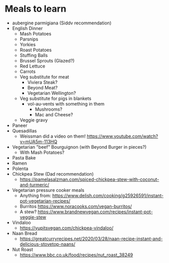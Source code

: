 # Meals to learn

* aubergine parmigiana (Siddv recommendation)
* English Dinner
  * Mash Potatoes
  * Parsnips
  * Yorkies
  * Roast Potatoes
  * Stuffing Balls
  * Brussel Sprouts (Glazed?)
  * Red Lettuce
  * Carrots
  * Veg substitute for meat
    * Viviera Steak?
    * Beyond Meat?
    * Vegetarian Wellington?
  * Veg substitute for pigs in blankets
    * vol-au-vents with something in them
      * Mushrooms?
      * Mac and Cheese?
  * Veggie gravy
* Paneer
* Quesadillas
  * Weissman did a video on them! https://www.youtube.com/watch?v=mUA5m-113HQ
* Vegetarian "beef" Bourguignon (with Beyond Burger in pieces?)
  * With Mash Potatoes?
* Pasta Bake
* Ramen
* Polenta
* Chickpea Stew (Dad recommendation)
  * https://pamelasalzman.com/spiced-chickpea-stew-with-coconut-and-turmeric/
* Vegetarian pressure cooker meals
  * Anything from: https://www.delish.com/cooking/g25926591/instant-pot-vegetarian-recipes/
  * Burritos https://www.noracooks.com/vegan-burritos/
  * A stew? https://www.brandnewvegan.com/recipes/instant-pot-veggie-stew
* Vindaloo
  * https://yupitsvegan.com/chickpea-vindaloo/
* Naan Bread
  * https://greatcurryrecipes.net/2020/03/28/naan-recipe-instant-and-delicious-stovetop-naans/
* Nut Roast
  * https://www.bbc.co.uk/food/recipes/nut_roast_38249
